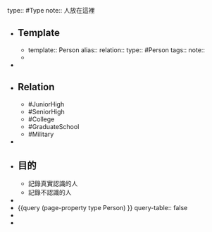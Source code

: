 type:: #Type 
note:: 人放在這裡

- ## Template
	- template:: Person
	  alias:: 
	  relation:: 
	  type:: #Person 
	  tags::
	  note::
	-
-
- ## Relation
	- #JuniorHigh
	- #SeniorHigh
	- #College
	- #GraduateSchool
	- #Military
-
- ## 目的
	- 記錄真實認識的人
	- 記錄不認識的人
-
- {{query (page-property type Person) }}
  query-table:: false
-
-